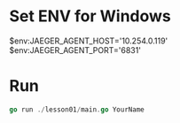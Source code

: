 # Set ENV for Windows

$env:JAEGER_AGENT_HOST='10.254.0.119'
$env:JAEGER_AGENT_PORT='6831'

# Run

```go
go run ./lesson01/main.go YourName
```